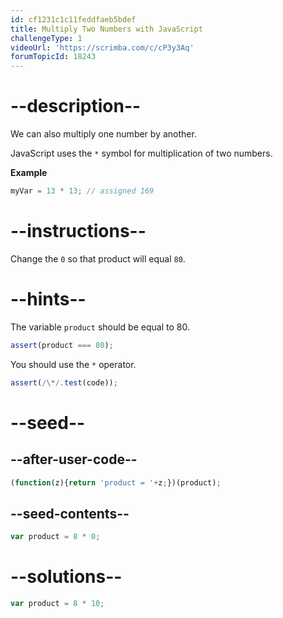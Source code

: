 ```yaml
---
id: cf1231c1c11feddfaeb5bdef
title: Multiply Two Numbers with JavaScript
challengeType: 1
videoUrl: 'https://scrimba.com/c/cP3y3Aq'
forumTopicId: 18243
---
```


# --description--

We can also multiply one number by another.

JavaScript uses the `*` symbol for multiplication of two numbers.

**Example**

```js
myVar = 13 * 13; // assigned 169
```

# --instructions--

Change the `0` so that product will equal `80`.

# --hints--

The variable `product` should be equal to 80.

```js
assert(product === 80);
```

You should use the `*` operator.

```js
assert(/\*/.test(code));
```

# --seed--

## --after-user-code--

```js
(function(z){return 'product = '+z;})(product);
```

## --seed-contents--

```js
var product = 8 * 0;
```

# --solutions--

```js
var product = 8 * 10;
```

